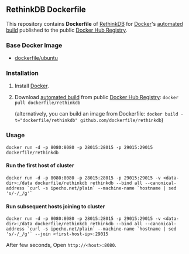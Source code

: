 ## RethinkDB Dockerfile


This repository contains **Dockerfile** of [RethinkDB](http://www.rethinkdb.com/) for [Docker](https://www.docker.com/)'s [automated build](https://registry.hub.docker.com/u/dockerfile/rethinkdb/) published to the public [Docker Hub Registry](https://registry.hub.docker.com/).


### Base Docker Image

* [dockerfile/ubuntu](http://dockerfile.github.io/#/ubuntu)


### Installation

1. Install [Docker](https://www.docker.com/).

2. Download [automated build](https://registry.hub.docker.com/u/dockerfile/rethinkdb/) from public [Docker Hub Registry](https://registry.hub.docker.com/): `docker pull dockerfile/rethinkdb`

   (alternatively, you can build an image from Dockerfile: `docker build -t="dockerfile/rethinkdb" github.com/dockerfile/rethinkdb`)


### Usage

    docker run -d -p 8080:8080 -p 28015:28015 -p 29015:29015 dockerfile/rethinkdb

#### Run the first host of cluster

    docker run -d -p 8080:8080 -p 28015:28015 -p 29015:29015 -v <data-dir>:/data dockerfile/rethinkdb rethinkdb --bind all --canonical-address `curl -s ipecho.net/plain` --machine-name `hostname | sed 's/-/_/g'`

#### Run subsequent hosts joining to cluster

    docker run -d -p 8080:8080 -p 28015:28015 -p 29015:29015 -v <data-dir>:/data dockerfile/rethinkdb rethinkdb --bind all --canonical-address `curl -s ipecho.net/plain` --machine-name `hostname | sed 's/-/_/g'` --join <first-host-ip>:29015

After few seconds, Open `http://<host>:8080`.
